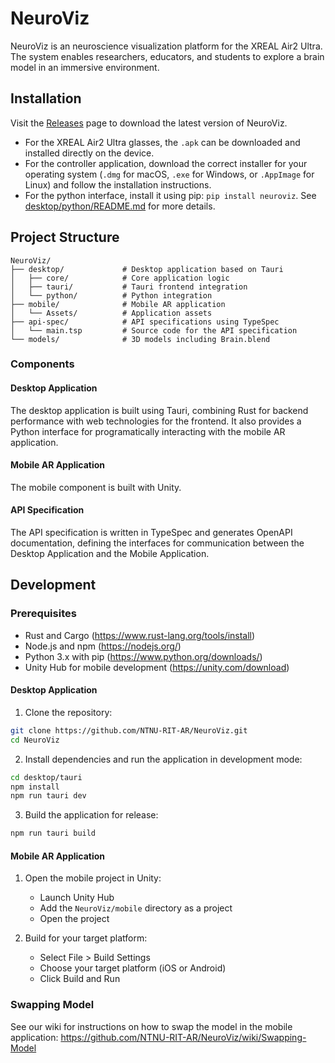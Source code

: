 # NeuroViz

NeuroViz is an neuroscience visualization platform for the XREAL Air2 Ultra. The system enables researchers, educators, and students to explore a brain model in an immersive environment.

## Installation

Visit the [Releases](https://github.com/NTNU-RIT-AR/NeuroViz/releases/) page to download the latest version of NeuroViz.

- For the XREAL Air2 Ultra glasses, the `.apk` can be downloaded and installed directly on the device.
- For the controller application, download the correct installer for your operating system (`.dmg` for macOS, `.exe` for Windows, or `.AppImage` for Linux) and follow the installation instructions.
- For the python interface, install it using pip: `pip install neuroviz`. See [desktop/python/README.md](desktop/python/README.md) for more details.

## Project Structure

```
NeuroViz/
├── desktop/             # Desktop application based on Tauri
│   ├── core/            # Core application logic
│   ├── tauri/           # Tauri frontend integration
│   └── python/          # Python integration
├── mobile/              # Mobile AR application
│   └── Assets/          # Application assets
├── api-spec/            # API specifications using TypeSpec
│   └── main.tsp         # Source code for the API specification
└── models/              # 3D models including Brain.blend
```

### Components

#### Desktop Application

The desktop application is built using Tauri, combining Rust for backend performance with web technologies for the frontend. It also provides a Python interface for programatically interacting with the mobile AR application.

#### Mobile AR Application

The mobile component is built with Unity.

#### API Specification

The API specification is written in TypeSpec and generates OpenAPI documentation, defining the interfaces for communication between the Desktop Application and the Mobile Application.

## Development

### Prerequisites

- Rust and Cargo (https://www.rust-lang.org/tools/install)
- Node.js and npm (https://nodejs.org/)
- Python 3.x with pip (https://www.python.org/downloads/)
- Unity Hub for mobile development (https://unity.com/download)

#### Desktop Application

1. Clone the repository:

```bash
git clone https://github.com/NTNU-RIT-AR/NeuroViz.git
cd NeuroViz
```

2. Install dependencies and run the application in development mode:

```bash
cd desktop/tauri
npm install
npm run tauri dev
```

3. Build the application for release:

```bash
npm run tauri build
```

#### Mobile AR Application

1. Open the mobile project in Unity:

   - Launch Unity Hub
   - Add the `NeuroViz/mobile` directory as a project
   - Open the project

2. Build for your target platform:
   - Select File > Build Settings
   - Choose your target platform (iOS or Android)
   - Click Build and Run

### Swapping Model

See our wiki for instructions on how to swap the model in the mobile application: https://github.com/NTNU-RIT-AR/NeuroViz/wiki/Swapping-Model
